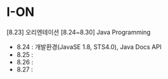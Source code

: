 # I-ON
[8.23] 오리엔테이션
[8.24~8.30] Java Programming
+ 8.24 : 개발환경(JavaSE 1.8, STS4.0), Java Docs API
+ 8.25 : 
+ 8.26 : 
+ 8.27 : 
